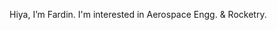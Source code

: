  Hiya, I’m Fardin.
 I'm interested in Aerospace Engg. & Rocketry.

<!---
AtikFaysalFardin/AtikFaysalFardin is a ✨ special ✨ repository because its `README.md` (this file) appears on your GitHub profile.
You can click the Preview link to take a look at your changes.
--->
